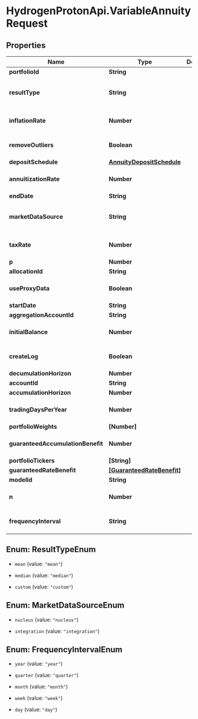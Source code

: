 # HydrogenProtonApi.VariableAnnuityRequest

## Properties
Name | Type | Description | Notes
------------ | ------------- | ------------- | -------------
**portfolioId** | **String** |  | [optional] 
**resultType** | **String** |  | [optional] [default to 'median']
**inflationRate** | **Number** |  | [optional] [default to 0.0]
**removeOutliers** | **Boolean** |  | [optional] [default to false]
**depositSchedule** | [**AnnuityDepositSchedule**](AnnuityDepositSchedule.md) |  | [optional] 
**annuitizationRate** | **Number** |  | [optional] [default to 0.0]
**endDate** | **String** |  | [optional] 
**marketDataSource** | **String** |  | [optional] [default to 'nucleus']
**taxRate** | **Number** |  | [optional] [default to 0.0]
**p** | **Number** |  | [optional] 
**allocationId** | **String** |  | [optional] 
**useProxyData** | **Boolean** |  | [optional] [default to false]
**startDate** | **String** |  | [optional] 
**aggregationAccountId** | **String** |  | [optional] 
**initialBalance** | **Number** |  | [optional] [default to 0.0]
**createLog** | **Boolean** |  | [optional] [default to false]
**decumulationHorizon** | **Number** |  | 
**accountId** | **String** |  | [optional] 
**accumulationHorizon** | **Number** |  | 
**tradingDaysPerYear** | **Number** |  | [optional] [default to 252]
**portfolioWeights** | **[Number]** |  | [optional] 
**guaranteedAccumulationBenefit** | **Number** |  | [optional] [default to 0.0]
**portfolioTickers** | **[String]** |  | [optional] 
**guaranteedRateBenefit** | [**[GuaranteedRateBenefit]**](GuaranteedRateBenefit.md) |  | [optional] 
**modelId** | **String** |  | [optional] 
**n** | **Number** |  | [optional] [default to 1000]
**frequencyInterval** | **String** |  | [optional] [default to 'year']


<a name="ResultTypeEnum"></a>
## Enum: ResultTypeEnum


* `mean` (value: `"mean"`)

* `median` (value: `"median"`)

* `custom` (value: `"custom"`)




<a name="MarketDataSourceEnum"></a>
## Enum: MarketDataSourceEnum


* `nucleus` (value: `"nucleus"`)

* `integration` (value: `"integration"`)




<a name="FrequencyIntervalEnum"></a>
## Enum: FrequencyIntervalEnum


* `year` (value: `"year"`)

* `quarter` (value: `"quarter"`)

* `month` (value: `"month"`)

* `week` (value: `"week"`)

* `day` (value: `"day"`)




